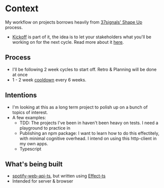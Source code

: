 # Context 

My workflow on projects borrows heavily from [37signals' Shape Up](https://basecamp.com/shapeup) process.
- [Kickoff](https://basecamp.com/shapeup/2.3-chapter-09#post-the-kick-off-message) is part of it, 
the idea is to let your stakeholders what you'll be working on for the next cycle.
Read more about it [here](https://rmakara.github.io/Shape-Up-How-to-do-a-Project-Kickoff).

## Process
- I'll be following 2 week cycles to start off. Retro & Planning will be done at once
- 1 - 2 week [cooldown](https://basecamp.com/shapeup/2.2-chapter-08#cool-down) every 6 weeks.

## Intentions
- I'm looking at this as a long term project to polish up on a bunch of topics of interest.
- A few examples:
  - TDD: The projects I've been in haven't been heavy on tests. I need a playground to practice in
  - Publishing an npm package: I want to learn how to do this effectitely, with minimal cognitive overhead. I intend on using this http-client in my own apps.
  - Typescript

## What's being built
- [spotify-web-api-ts](https://github.com/adamgrieger/spotify-web-api-ts), but written using [Effect-ts](https://www.effect.website/)
- Intended for server & browser
